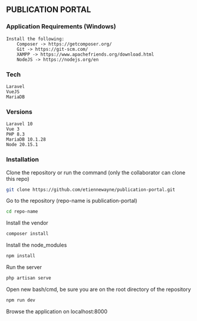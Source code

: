 ## PUBLICATION PORTAL

### Application Requirements (Windows)
    Install the following:
        Composer -> https://getcomposer.org/
        Git -> https://git-scm.com/
        XAMPP -> https://www.apachefriends.org/download.html
        NodeJS -> https://nodejs.org/en

### Tech 
    Laravel
    VueJS
    MariaDB

### Versions
    Laravel 10
    Vue 3
    PHP 8.3
    MariaDB 10.1.28
    Node 20.15.1


### Installation

Clone the repository or run the command (only the collaborator can clone this repo)
```bash    
git clone https://github.com/etiennewayne/publication-portal.git
```

Go to the repository (repo-name is publication-portal)
```bash
cd repo-name
```

Install the vendor
```bash
composer install
```

Install the node_modules
```bash
npm install
```

Run the server
```bash
php artisan serve
```

Open new bash/cmd, be sure you are on the root directory of the repository
```bash
npm run dev
```

Browse the application on localhost:8000